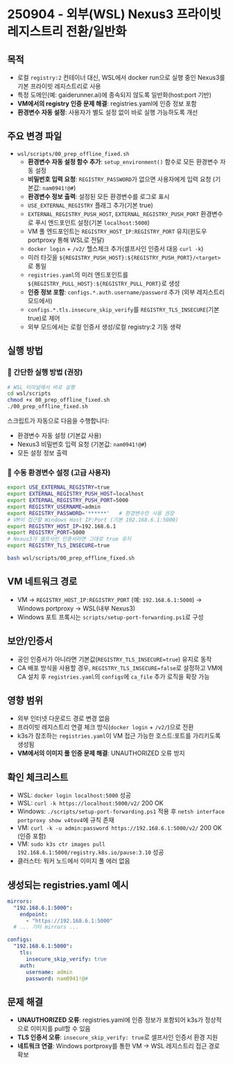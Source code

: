 # 250904 - 외부(WSL) Nexus3 프라이빗 레지스트리 전환/일반화

## 목적
- 로컬 `registry:2` 컨테이너 대신, WSL에서 docker run으로 실행 중인 Nexus3를 기본 프라이빗 레지스트리로 사용
- 특정 도메인(예: gaiderunner.ai)에 종속되지 않도록 일반화(host:port 기반)
- **VM에서의 registry 인증 문제 해결**: registries.yaml에 인증 정보 포함
- **환경변수 자동 설정**: 사용자가 별도 설정 없이 바로 실행 가능하도록 개선

## 주요 변경 파일
- `wsl/scripts/00_prep_offline_fixed.sh`
  - **환경변수 자동 설정 함수 추가**: `setup_environment()` 함수로 모든 환경변수 자동 설정
  - **비밀번호 입력 요청**: `REGISTRY_PASSWORD`가 없으면 사용자에게 입력 요청 (기본값: `nam0941!@#`)
  - **환경변수 정보 출력**: 설정된 모든 환경변수를 로그로 표시
  - `USE_EXTERNAL_REGISTRY` 플래그 추가(기본 true)
  - `EXTERNAL_REGISTRY_PUSH_HOST`, `EXTERNAL_REGISTRY_PUSH_PORT` 환경변수로 푸시 엔드포인트 설정(기본 `localhost:5000`)
  - VM 풀 엔드포인트는 `REGISTRY_HOST_IP:REGISTRY_PORT` 유지(윈도우 portproxy 통해 WSL로 전달)
  - `docker login` + `/v2/` 헬스체크 추가(셀프사인 인증서 대응 `curl -k`)
  - 미러 타깃을 `${REGISTRY_PUSH_HOST}:${REGISTRY_PUSH_PORT}/<target>`로 통일
  - `registries.yaml`의 미러 엔드포인트를 `${REGISTRY_PULL_HOST}:${REGISTRY_PULL_PORT}`로 생성
  - **인증 정보 포함**: `configs.*.auth.username/password` 추가 (외부 레지스트리 모드에서)
  - `configs.*.tls.insecure_skip_verify`를 `REGISTRY_TLS_INSECURE`(기본 true)로 제어
  - 외부 모드에서는 로컬 인증서 생성/로컬 registry:2 기동 생략

## 실행 방법

### 🚀 간단한 실행 방법 (권장)
```bash
# WSL 터미널에서 바로 실행
cd wsl/scripts
chmod +x 00_prep_offline_fixed.sh
./00_prep_offline_fixed.sh
```

스크립트가 자동으로 다음을 수행합니다:
- 환경변수 자동 설정 (기본값 사용)
- Nexus3 비밀번호 입력 요청 (기본값: `nam0941!@#`)
- 모든 설정 정보 출력

### 🔧 수동 환경변수 설정 (고급 사용자)
```bash
export USE_EXTERNAL_REGISTRY=true
export EXTERNAL_REGISTRY_PUSH_HOST=localhost
export EXTERNAL_REGISTRY_PUSH_PORT=5000
export REGISTRY_USERNAME=admin
export REGISTRY_PASSWORD='******'   # 환경변수만 사용 권장
# VM이 접근할 Windows Host IP:Port (기본 192.168.6.1:5000)
export REGISTRY_HOST_IP=192.168.6.1
export REGISTRY_PORT=5000
# Nexus3가 셀프사인 인증서라면 그대로 true 유지
export REGISTRY_TLS_INSECURE=true

bash wsl/scripts/00_prep_offline_fixed.sh
```

## VM 네트워크 경로
- VM → `REGISTRY_HOST_IP:REGISTRY_PORT` (예: `192.168.6.1:5000`) → Windows portproxy → WSL(내부 Nexus3)
- Windows 포트 프록시는 `scripts/setup-port-forwarding.ps1`로 구성

## 보안/인증서
- 공인 인증서가 아니라면 기본값(`REGISTRY_TLS_INSECURE=true`) 유지로 동작
- CA 배포 방식을 사용할 경우, `REGISTRY_TLS_INSECURE=false`로 설정하고 VM에 CA 설치 후 `registries.yaml`의 `configs`에 `ca_file` 추가 로직을 확장 가능

## 영향 범위
- 외부 인터넷 다운로드 경로 변경 없음
- 프라이빗 레지스트리 연결 체크 방식(`docker login` + `/v2/`)으로 전환
- k3s가 참조하는 `registries.yaml`이 VM 접근 가능한 호스트:포트를 가리키도록 생성됨
- **VM에서의 이미지 풀 인증 문제 해결**: UNAUTHORIZED 오류 방지

## 확인 체크리스트
- WSL: `docker login localhost:5000` 성공
- WSL: `curl -k https://localhost:5000/v2/` 200 OK
- Windows: `./scripts/setup-port-forwarding.ps1` 적용 후 `netsh interface portproxy show v4tov4`에 규칙 존재
- VM: `curl -k -u admin:password https://192.168.6.1:5000/v2/` 200 OK (인증 포함)
- VM: `sudo k3s ctr images pull 192.168.6.1:5000/registry.k8s.io/pause:3.10` 성공
- 클러스터: 워커 노드에서 이미지 풀 에러 없음

## 생성되는 registries.yaml 예시
```yaml
mirrors:
  "192.168.6.1:5000":
    endpoint:
      - "https://192.168.6.1:5000"
  # ... 기타 mirrors ...

configs:
  "192.168.6.1:5000":
    tls:
      insecure_skip_verify: true
    auth:
      username: admin
      password: nam0941!@#
```

## 문제 해결
- **UNAUTHORIZED 오류**: registries.yaml에 인증 정보가 포함되어 k3s가 정상적으로 이미지를 pull할 수 있음
- **TLS 인증서 오류**: `insecure_skip_verify: true`로 셀프사인 인증서 환경 지원
- **네트워크 연결**: Windows portproxy를 통한 VM → WSL 레지스트리 접근 경로 확보
